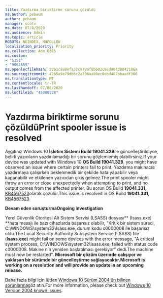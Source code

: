 ```yaml
---
title: Yazdırma biriktirme sorunu çözüldü
ms.author: pebaum
author: pebaum
manager: scotv
ms.date: 07/8/2020
ms.audience: Admin
ms.topic: article
ROBOTS: NOINDEX, NOFOLLOW
localization_priority: Priority
ms.collection: Adm_O365
ms.custom:
- "5151"
- "9002659"
ms.openlocfilehash: 53b1c9a8efa3cc978af8b602c8ed90430042186a
ms.sourcegitcommit: 4265a9e79db6c2a396aa80ec0ebd467bbaadf366
ms.translationtype: MT
ms.contentlocale: tr-TR
ms.lasthandoff: 07/08/2020
ms.locfileid: "45088528"
---
```

# <a name="print-spooler-issue-is-resolved"></a><span data-ttu-id="07d53-102">Yazdırma biriktirme sorunu çözüldü</span><span class="sxs-lookup"><span data-stu-id="07d53-102">Print spooler issue is resolved</span></span>

<span data-ttu-id="07d53-103">Aygıtınız Windows 10 **İşletim Sistemi Build 19041.329**ile güncelleştirildiyse, belirli yazıcıların yazdırılamadığı bir sorunu gözlemlemiş olabilirsiniz.</span><span class="sxs-lookup"><span data-stu-id="07d53-103">If your device was updated with Windows 10  **OS Build 19041.329**, you might have observed an issue where certain printers fail to print.</span></span> <span data-ttu-id="07d53-104">Yazdırma makinacısı yazdırmaya çalışırken beklenmedik bir şekilde hata yapabilir veya kapanabilir ve etkilenen yazıcıdan çıkış gelmez.</span><span class="sxs-lookup"><span data-stu-id="07d53-104">The print spooler might throw an error or close unexpectedly when attempting to print, and no output comes from the affected printer.</span></span> <span data-ttu-id="07d53-105">Bu sorun OS Build **19041.331,** [KB4567523](https://support.microsoft.com/help/4567523/windows-10-update-kb4567523)olarak çözülür.</span><span class="sxs-lookup"><span data-stu-id="07d53-105">This issue is resolved in OS Build  **19041.331**, [KB4567523](https://support.microsoft.com/help/4567523/windows-10-update-kb4567523).</span></span>  

<span data-ttu-id="07d53-106">**Devam eden soruşturma**</span><span class="sxs-lookup"><span data-stu-id="07d53-106">**Ongoing investigation**</span></span>

<span data-ttu-id="07d53-107">Yerel Güvenlik Otoritesi Alt Sistem Servisi (LSASS) dosyası\*\* (Isass.exe) \*\*hata mesajı ile bazı cihazlarda başarısız olabilir, "Kritik bir sistem süreci, C:\WINDOWS\system32\Isass.exe, durum kodu c0000008 ile başarısız oldu.</span><span class="sxs-lookup"><span data-stu-id="07d53-107">The Local Security Authority Subsystem Service (LSASS) file (**Isass.exe**) might fail on some devices with the error message, "A critical system process, C:\WINDOWS\system32\Isass.exe, failed with status code c0000008.</span></span> <span data-ttu-id="07d53-108">Makine nin yeniden başlatılması gerekiyor" dedi.</span><span class="sxs-lookup"><span data-stu-id="07d53-108">The machine must now be restarted".</span></span>  <span data-ttu-id="07d53-109">**Microsoft bir çözüm üzerinde çalışıyor ve yaklaşan bir sürümde bir güncelleştirme sağlayacaktır.**</span><span class="sxs-lookup"><span data-stu-id="07d53-109">**Microsoft is working on a resolution and will provide an update in an upcoming release.**</span></span>

<span data-ttu-id="07d53-110">Daha fazla bilgi için lütfen [Windows 10 Sürüm 2004'ün bilinen sorunlarına](https://docs.microsoft.com/windows/release-information/status-windows-10-2004#442msgdesc)göz atın.</span><span class="sxs-lookup"><span data-stu-id="07d53-110">For more information, please check out  [Windows 10 Version 2004 known issues](https://docs.microsoft.com/windows/release-information/status-windows-10-2004#442msgdesc).</span></span>